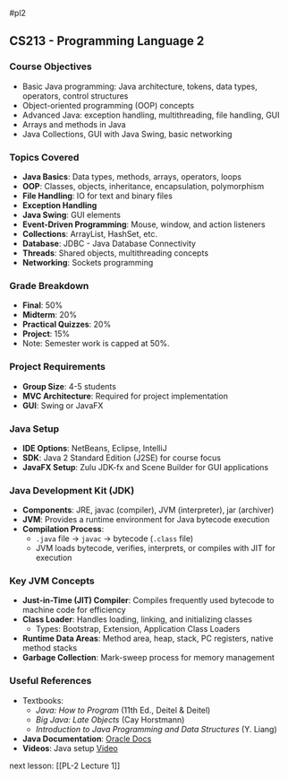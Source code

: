 #pl2 

## CS213 - Programming Language 2

### Course Objectives
- Basic Java programming: Java architecture, tokens, data types, operators, control structures
- Object-oriented programming (OOP) concepts
- Advanced Java: exception handling, multithreading, file handling, GUI
- Arrays and methods in Java
- Java Collections, GUI with Java Swing, basic networking

### Topics Covered
- **Java Basics**: Data types, methods, arrays, operators, loops
- **OOP**: Classes, objects, inheritance, encapsulation, polymorphism
- **File Handling**: IO for text and binary files
- **Exception Handling**
- **Java Swing**: GUI elements
- **Event-Driven Programming**: Mouse, window, and action listeners
- **Collections**: ArrayList, HashSet, etc.
- **Database**: JDBC - Java Database Connectivity
- **Threads**: Shared objects, multithreading concepts
- **Networking**: Sockets programming

### Grade Breakdown
- **Final**: 50%
- **Midterm**: 20%
- **Practical Quizzes**: 20%
- **Project**: 15%
- Note: Semester work is capped at 50%.

### Project Requirements
- **Group Size**: 4-5 students
- **MVC Architecture**: Required for project implementation
- **GUI**: Swing or JavaFX

### Java Setup
- **IDE Options**: NetBeans, Eclipse, IntelliJ
- **SDK**: Java 2 Standard Edition (J2SE) for course focus
- **JavaFX Setup**: Zulu JDK-fx and Scene Builder for GUI applications

### Java Development Kit (JDK)
- **Components**: JRE, javac (compiler), JVM (interpreter), jar (archiver)
- **JVM**: Provides a runtime environment for Java bytecode execution
- **Compilation Process**:
	- `.java` file → `javac` → bytecode (`.class` file)
	- JVM loads bytecode, verifies, interprets, or compiles with JIT for execution

### Key JVM Concepts
- **Just-in-Time (JIT) Compiler**: Compiles frequently used bytecode to machine code for efficiency
- **Class Loader**: Handles loading, linking, and initializing classes
	- Types: Bootstrap, Extension, Application Class Loaders
- **Runtime Data Areas**: Method area, heap, stack, PC registers, native method stacks
- **Garbage Collection**: Mark-sweep process for memory management

### Useful References
- Textbooks:
	- *Java: How to Program* (11th Ed., Deitel & Deitel)
	- *Big Java: Late Objects* (Cay Horstmann)
	- *Introduction to Java Programming and Data Structures* (Y. Liang)
- **Java Documentation**: [Oracle Docs](https://docs.oracle.com/javase)
- **Videos**: Java setup [Video](https://youtu.be/LTgClBqDank)



next lesson: [[PL-2 Lecture 1]]